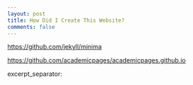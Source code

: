 ```yaml
---
layout: post
title: How Did I Create This Website?
comments: false
---
```

https://github.com/jekyll/minima

https://github.com/academicpages/academicpages.github.io

excerpt_separator: <!--more-->
